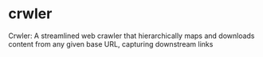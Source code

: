 # crwler
Crwler: A streamlined web crawler that hierarchically maps and downloads content from any given base URL, capturing downstream links
